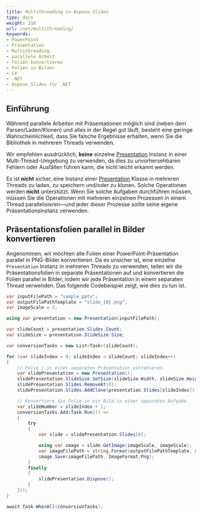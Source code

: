 ```yaml
---
title: Multithreading in Aspose.Slides
type: docs
weight: 310
url: /net/multithreading/
keywords:
- PowerPoint
- Präsentation
- Multithreading
- parallele Arbeit
- Folien konvertieren
- Folien in Bilder
- C#
- .NET
- Aspose.Slides für .NET
---
```


## **Einführung**

Während parallele Arbeiten mit Präsentationen möglich sind (neben dem Parsen/Laden/Klonen) und alles in der Regel gut läuft, besteht eine geringe Wahrscheinlichkeit, dass Sie falsche Ergebnisse erhalten, wenn Sie die Bibliothek in mehreren Threads verwenden.

Wir empfehlen ausdrücklich, **keine** einzelne [Presentation](https://reference.aspose.com/slides/net/aspose.slides/presentation) Instanz in einer Multi-Thread-Umgebung zu verwenden, da dies zu unvorhersehbaren Fehlern oder Ausfällen führen kann, die nicht leicht erkannt werden.

Es ist **nicht** sicher, eine Instanz einer [Presentation](https://reference.aspose.com/slides/net/aspose.slides/presentation) Klasse in mehreren Threads zu laden, zu speichern und/oder zu klonen. Solche Operationen werden **nicht** unterstützt. Wenn Sie solche Aufgaben durchführen müssen, müssen Sie die Operationen mit mehreren einzelnen Prozessen in einem Thread parallelisieren—und jeder dieser Prozesse sollte seine eigene Präsentationsinstanz verwenden.

## **Präsentationsfolien parallel in Bilder konvertieren**

Angenommen, wir möchten alle Folien einer PowerPoint-Präsentation parallel in PNG-Bilder konvertieren. Da es unsicher ist, eine einzelne `Presentation` Instanz in mehreren Threads zu verwenden, teilen wir die Präsentationsfolien in separate Präsentationen auf und konvertieren die Folien parallel in Bilder, indem wir jede Präsentation in einem separaten Thread verwenden. Das folgende Codebeispiel zeigt, wie dies zu tun ist.

```cs
var inputFilePath = "sample.pptx";
var outputFilePathTemplate = "slide_{0}.png";
var imageScale = 2;

using var presentation = new Presentation(inputFilePath);

var slideCount = presentation.Slides.Count;
var slideSize = presentation.SlideSize.Size;

var conversionTasks = new List<Task>(slideCount);

for (var slideIndex = 0; slideIndex < slideCount; slideIndex++)
{
    // Folie i in einer separaten Präsentation extrahieren.
    var slidePresentation = new Presentation();
    slidePresentation.SlideSize.SetSize(slideSize.Width, slideSize.Height, SlideSizeScaleType.DoNotScale);
    slidePresentation.Slides.RemoveAt(0);
    slidePresentation.Slides.AddClone(presentation.Slides[slideIndex]);

    // Konvertiere die Folie in ein Bild in einer separaten Aufgabe.
    var slideNumber = slideIndex + 1;
    conversionTasks.Add(Task.Run(() =>
    {
        try
        {
            var slide = slidePresentation.Slides[0];

            using var image = slide.GetImage(imageScale, imageScale);
            var imageFilePath = string.Format(outputFilePathTemplate, slideNumber);
            image.Save(imageFilePath, ImageFormat.Png);
        }
        finally
        {
            slidePresentation.Dispose();
        }
    }));
}

await Task.WhenAll(conversionTasks);
```